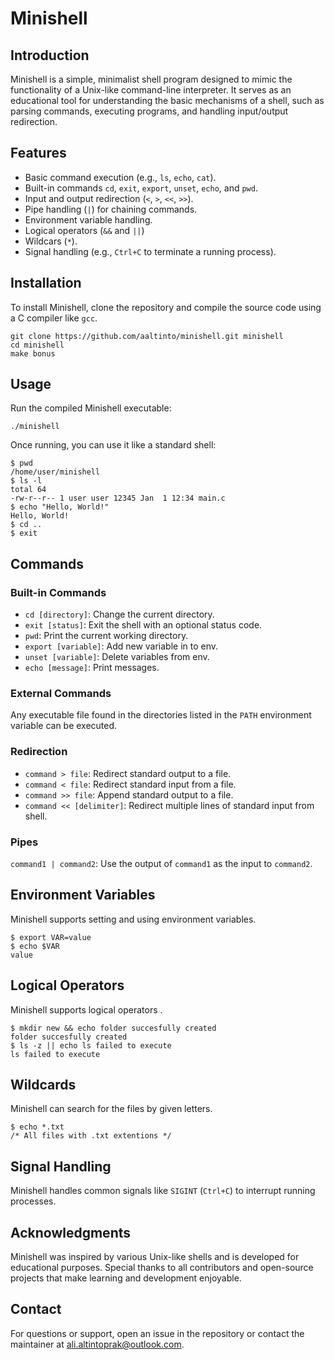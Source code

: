 <h1>Minishell</h1>

<h2>Introduction</h2>
<p>Minishell is a simple, minimalist shell program designed to mimic the functionality of a Unix-like command-line interpreter. It serves as an educational tool for understanding the basic mechanisms of a shell, such as parsing commands, executing programs, and handling input/output redirection.</p>

<h2>Features</h2>
<ul>
    <li>Basic command execution (e.g., <code>ls</code>, <code>echo</code>, <code>cat</code>).</li>
    <li>Built-in commands <code>cd</code>, <code>exit</code>,  <code>export</code>, <code>unset</code>, <code>echo</code>, and <code>pwd</code>.</li>
    <li>Input and output redirection (<code><</code>, <code>></code>, <code><<</code>, <code>>></code>).</li>
    <li>Pipe handling (<code>|</code>) for chaining commands.</li>
    <li>Environment variable handling.</li>
    <li>Logical operators (<code>&&</code> and <code>||</code>)</li>
    <li>Wildcars (<code>*</code>).</li>
    <li>Signal handling (e.g., <code>Ctrl+C</code> to terminate a running process).</li>
</ul>

<h2>Installation</h2>
<p>To install Minishell, clone the repository and compile the source code using a C compiler like <code>gcc</code>.</p>
<pre><code>git clone https://github.com/aaltinto/minishell.git minishell
cd minishell
make bonus
</code></pre>

<h2>Usage</h2>
<p>Run the compiled Minishell executable:</p>
<pre><code>./minishell
</code></pre>
<p>Once running, you can use it like a standard shell:</p>
<pre><code>$ pwd
/home/user/minishell
$ ls -l
total 64
-rw-r--r-- 1 user user 12345 Jan  1 12:34 main.c
$ echo "Hello, World!"
Hello, World!
$ cd ..
$ exit
</code></pre>

<h2>Commands</h2>

<h3>Built-in Commands</h3>
<ul>
    <li><code>cd [directory]</code>: Change the current directory.</li>
    <li><code>exit [status]</code>: Exit the shell with an optional status code.</li>
    <li><code>pwd</code>: Print the current working directory.</li>
    <li><code>export [variable]</code>: Add new variable in to env.</li>
    <li><code>unset [variable]</code>: Delete variables from env.</li>
    <li><code>echo [message]</code>: Print messages.</li>
</ul>

<h3>External Commands</h3>
<p>Any executable file found in the directories listed in the <code>PATH</code> environment variable can be executed.</p>

<h3>Redirection</h3>
<ul>
    <li><code>command &gt; file</code>: Redirect standard output to a file.</li>
    <li><code>command &lt; file</code>: Redirect standard input from a file.</li>
    <li><code>command &gt;&gt; file</code>: Append standard output to a file.</li>
    <li><code>command &lt;&lt; [delimiter]</code>: Redirect multiple lines of standard input from shell.</li>
</ul>

<h3>Pipes</h3>
<p><code>command1 | command2</code>: Use the output of <code>command1</code> as the input to <code>command2</code>.</p>

<h2>Environment Variables</h2>
<p>Minishell supports setting and using environment variables.</p>
<pre><code>$ export VAR=value
$ echo $VAR
value
</code></pre>

<h2>Logical Operators</h2>
<p>Minishell supports logical operators .</p>
<pre><code>$ mkdir new && echo folder succesfully created
folder succesfully created
$ ls -z || echo ls failed to execute
ls failed to execute
</code></pre>

<h2>Wildcards</h2>
<p>Minishell can search for the files by given letters.</p>
<pre><code>$ echo *.txt
/* All files with .txt extentions */
</code></pre>

<h2>Signal Handling</h2>
<p>Minishell handles common signals like <code>SIGINT</code> (<code>Ctrl+C</code>) to interrupt running processes.</p>

<h2>Acknowledgments</h2>
<p>Minishell was inspired by various Unix-like shells and is developed for educational purposes. Special thanks to all contributors and open-source projects that make learning and development enjoyable.</p>

<h2>Contact</h2>
<p>For questions or support, open an issue in the repository or contact the maintainer at <a href="mailto:ali.altintoprak@outlook.com">ali.altintoprak@outlook.com</a>.</p>

</body>
</html>
